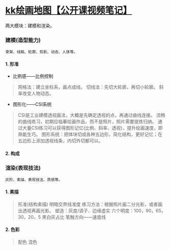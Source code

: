 # [kk绘画地图【公开课视频笔记】](https://github.com/erhuChenChen/thinking-issueblog/issues/2)

两大模块：建模和渲染。


### 建模(造型能力)
`骨架、线稿、轮廓、剪影、动态、人体等。`
#### 1. 形准
- 比例感——比例控制
> 网格法：建立坐标系，画点成线。
> 切线法：先切大轮廓，再切小轮廓。
> 斜率改变人物动态。
- 图形化——CSI系统
> CSI是工业建模透视画法，大概是先确定透视的点，再通过曲线连接。
> 流畅的曲线练习，初期应临摹绘画作品，而不是照片，照片需要提炼归纳。
> 通过大量CSI练习可以获得图形记忆(比例、斜率、透视)，提升绘画速度，即熟能生巧。
> 图形系统：把体块切成各种五边形，简化结构，更好记忆；在五边形上添加透视线条，内切外切都可以。

#### 2. 构成


### 渲染(表现技法)
`灰阶、素描、表现技法、质感等。`
#### 1. 素描
> 形准(结构素描)
> 明暗交界线准度
> 练习方法：根据照片画二分光影，或者画出透视再画光影。
> 塑造：灰度/调子、边缘虚实
> 六个明度：100，90，65，30，20，5
> 黑白灰占比
> 笔触方向——速度线

#### 2. 色彩
> 配色
> 混色


